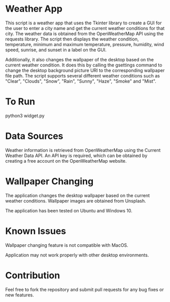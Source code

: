 # Weather App
This script is a weather app that uses the Tkinter library to create a GUI for the user to enter a city name and get the current weather conditions for that city. The weather data is obtained from the OpenWeatherMap API using the requests library. The script then displays the weather condition, temperature, minimum and maximum temperature, pressure, humidity, wind speed, sunrise, and sunset in a label on the GUI.

Additionally, it also changes the wallpaper of the desktop based on the current weather condition. It does this by calling the gsettings command to change the desktop background picture URI to the corresponding wallpaper file path. The script supports several different weather conditions such as "Clear", "Clouds", "Snow", "Rain", "Sunny", "Haze", "Smoke" and "Mist".

# To Run
python3 widget.py

# Data Sources
Weather information is retrieved from OpenWeatherMap using the Current Weather Data API. An API key is required, which can be obtained by creating a free account on the OpenWeatherMap website.

# Wallpaper Changing
The application changes the desktop wallpaper based on the current weather conditions. Wallpaper images are obtained from Unsplash.

The application has been tested on Ubuntu and Windows 10.

# Known Issues
Wallpaper changing feature is not compatible with MacOS. 

Application may not work properly with other desktop environments.

# Contribution
Feel free to fork the repository and submit pull requests for any bug fixes or new features.
